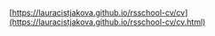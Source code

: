 [https://lauracistjakova.github.io/rsschool-cv/cv](https://lauracistjakova.github.io/rsschool-cv/cv.html)
